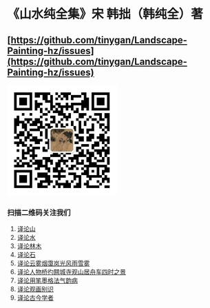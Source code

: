 # 《山水纯全集》宋 韩拙（韩纯全）著 
## [https://github.com/tinygan/Landscape-Painting-hz/issues](https://github.com/tinygan/Landscape-Painting-hz/issues)

[![扫描二维码关注我们](https://github.com/tinygan/Landscape-Painting-hz/blob/master/erwm.PNG)](https://github.com/tinygan/Landscape-Painting-hz/blob/master/erwm.PNG)
### 扫描二维码关注我们

1. [译论山](https://github.com/tinygan/Landscape-Painting-hz/blob/master/%E8%AF%91%E8%AE%BA%E5%B1%B1.md)
1. [译论水](https://github.com/tinygan/Landscape-Painting-hz/blob/master/%E8%AF%91%E8%AE%BA%E6%B0%B4.md)
1. [译论林木](https://github.com/tinygan/Landscape-Painting-hz/blob/master/%E8%AF%91%E8%AE%BA%E6%9E%97%E6%9C%A8.md)
1. [译论石](https://github.com/tinygan/Landscape-Painting-hz/blob/master/%E8%AF%91%E8%AE%BA%E7%9F%B3.md)
1. [译论云雾烟霭岚光风雨雪雾](https://github.com/tinygan/Landscape-Painting-hz/blob/master/%E8%AF%91%E8%AE%BA%E4%BA%91%E9%9B%BE%E7%83%9F%E9%9C%AD%E5%B2%9A%E5%85%89%E9%A3%8E%E9%9B%A8%E9%9B%AA%E9%9B%BE.md)
1. [译论人物桥彴闗城寺观山居舟车四时之景](https://github.com/tinygan/Landscape-Painting-hz/blob/master/%E8%AE%BA%E4%BA%BA%E7%89%A9%E6%A1%A5%E6%9D%93%E9%97%97%E5%9F%8E%E5%AF%BA%E8%A7%82%E5%B1%B1%E5%B1%85%E8%88%9F%E8%BD%A6%E5%9B%9B%E6%97%B6%E4%B9%8B%E6%99%AF.md)
1. [译论用笔墨格法气韵病](https://github.com/tinygan/Landscape-Painting-hz/blob/master/%E8%AE%BA%E7%94%A8%E7%AC%94%E5%A2%A8%E6%A0%BC%E6%B3%95%E6%B0%94%E9%9F%B5%E7%97%85.md)
1. [译论观画别识](https://github.com/tinygan/Landscape-Painting-hz/blob/master/%E8%AE%BA%E8%A7%82%E7%94%BB%E5%88%AB%E8%AF%86.md)
1. [译论古今学者]()
